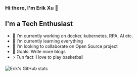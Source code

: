 ### Hi there, I'm Erik Xu 👋

## I'm a Tech Enthusiast

- 🔭 I’m currently working on docker, kubernetes, RPA, AI etc.
- 🌱 I’m currently learning everything 
- 👯 I’m looking to collaborate on Open Source project
- 🥅 Goals: Write more blogs
- ⚡ Fun fact: I love to play basketball

![Erik's GitHub stats](https://github-readme-stats.vercel.app/api?username=ErikXu&show_icons=true&theme=dark)
